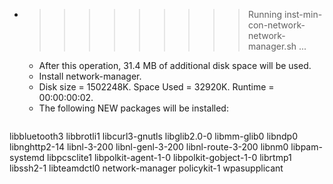 * >>>>>>>>> Running inst-min-con-network-network-manager.sh ...
  * After this operation, 31.4 MB of additional disk space will be used.
  * Install network-manager.
  * Disk size = 1502248K. Space Used = 32920K. Runtime = 00:00:00:02.
  * The following NEW packages will be installed:
  ```bash
libbluetooth3 libbrotli1 libcurl3-gnutls libglib2.0-0 libmm-glib0
libndp0 libnghttp2-14 libnl-3-200 libnl-genl-3-200 libnl-route-3-200
libnm0 libpam-systemd libpcsclite1 libpolkit-agent-1-0 libpolkit-gobject-1-0
librtmp1 libssh2-1 libteamdctl0 network-manager policykit-1
wpasupplicant
  ```
